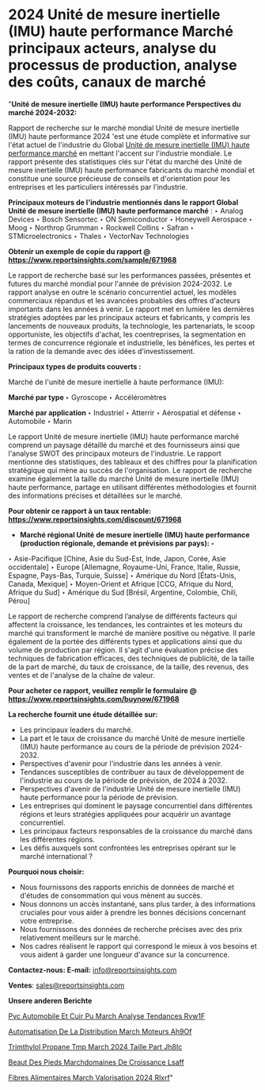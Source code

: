 # 2024 Unité de mesure inertielle (IMU) haute performance Marché principaux acteurs, analyse du processus de production, analyse des coûts, canaux de marché

"<strong>Unité de mesure inertielle (IMU) haute performance Perspectives du marché 2024-2032:</strong>

Rapport de recherche sur le marché mondial Unité de mesure inertielle (IMU) haute performance 2024 'est une étude complète et informative sur l'état actuel de l'industrie du Global <a href=https://www.reportsinsights.com/sample/671968>Unité de mesure inertielle (IMU) haute performance marché</a> en mettant l'accent sur l'industrie mondiale. Le rapport présente des statistiques clés sur l'état du marché des Unité de mesure inertielle (IMU) haute performance fabricants du marché mondial et constitue une source précieuse de conseils et d'orientation pour les entreprises et les particuliers intéressés par l'industrie.

<strong>Principaux moteurs de l'industrie mentionnés dans le rapport Global Unité de mesure inertielle (IMU) haute performance marché</strong> :
‣ Analog Devices
‣ Bosch Sensortec
‣ ON Semiconductor
‣ Honeywell Aerospace
‣ Moog
‣ Northrop Grumman
‣ Rockwell Collins
‣ Safran
‣ STMicroelectronics
‣ Thales
‣ VectorNav Technologies

<strong>Obtenir un exemple de copie du rapport @ <a href=https://www.reportsinsights.com/sample/671968>https://www.reportsinsights.com/sample/671968</a></strong>

Le rapport de recherche basé sur les performances passées, présentes et futures du marché mondial pour l'année de prévision 2024-2032. Le rapport analyse en outre le scénario concurrentiel actuel, les modèles commerciaux répandus et les avancées probables des offres d'acteurs importants dans les années à venir. Le rapport met en lumière les dernières stratégies adoptées par les principaux acteurs et fabricants, y compris les lancements de nouveaux produits, la technologie, les partenariats, le scoop opportuniste, les objectifs d'achat, les coentreprises, la segmentation en termes de concurrence régionale et industrielle, les bénéfices, les pertes et la ration de la demande avec des idées d'investissement.

<strong>Principaux types de produits couverts :</strong>

Marché de l'unité de mesure inertielle à haute performance (IMU):

<strong>Marché par type </strong>
‣ Gyroscope
‣ Accéléromètres

<strong>Marché par application </strong>
‣ Industriel
‣ Atterrir
‣ Aérospatial et défense
‣ Automobile
‣ Marin

Le rapport Unité de mesure inertielle (IMU) haute performance marché comprend un paysage détaillé du marché et des fournisseurs ainsi que l'analyse SWOT des principaux moteurs de l'industrie. Le rapport mentionne des statistiques, des tableaux et des chiffres pour la planification stratégique qui mène au succès de l'organisation. Le rapport de recherche examine également la taille du marché Unité de mesure inertielle (IMU) haute performance, partage en utilisant différentes méthodologies et fournit des informations précises et détaillées sur le marché.

<strong>Pour obtenir ce rapport à un taux rentable: <a href=https://www.reportsinsights.com/discount/671968>https://www.reportsinsights.com/discount/671968</a></strong>
<ul>
  <li><strong>Marché régional Unité de mesure inertielle (IMU) haute performance (production régionale, demande et prévisions par pays): -</strong></li>
</ul>
‣ Asie-Pacifique [Chine, Asie du Sud-Est, Inde, Japon, Corée, Asie occidentale]
‣ Europe [Allemagne, Royaume-Uni, France, Italie, Russie, Espagne, Pays-Bas, Turquie, Suisse]
‣ Amérique du Nord [États-Unis, Canada, Mexique]
‣ Moyen-Orient et Afrique [CCG, Afrique du Nord, Afrique du Sud]
‣ Amérique du Sud [Brésil, Argentine, Colombie, Chili, Pérou]

Le rapport de recherche comprend l’analyse de différents facteurs qui affectent la croissance, les tendances, les contraintes et les moteurs du marché qui transforment le marché de manière positive ou négative. Il parle également de la portée des différents types et applications ainsi que du volume de production par région. Il s'agit d'une évaluation précise des techniques de fabrication efficaces, des techniques de publicité, de la taille de la part de marché, du taux de croissance, de la taille, des revenus, des ventes et de l'analyse de la chaîne de valeur.

<strong>Pour acheter ce rapport, veuillez remplir le formulaire @   <a href=https://www.reportsinsights.com/buynow/671968>https://www.reportsinsights.com/buynow/671968</a></strong>

<strong>La recherche fournit une étude détaillée sur:</strong>
<ul>
  <li>Les principaux leaders du marché.</li>
  <li>La part et le taux de croissance du marché Unité de mesure inertielle (IMU) haute performance au cours de la période de prévision 2024-2032.</li>
  <li>Perspectives d'avenir pour l'industrie dans les années à venir.</li>
  <li>Tendances susceptibles de contribuer au taux de développement de l'industrie au cours de la période de prévision, de 2024 à 2032.</li>
  <li>Perspectives d'avenir de l'industrie Unité de mesure inertielle (IMU) haute performance pour la période de prévision.</li>
  <li>Les entreprises qui dominent le paysage concurrentiel dans différentes régions et leurs stratégies appliquées pour acquérir un avantage concurrentiel.</li>
  <li>Les principaux facteurs responsables de la croissance du marché dans les différentes régions.</li>
  <li>Les défis auxquels sont confrontées les entreprises opérant sur le marché international ?</li>
</ul>
<strong>Pourquoi nous choisir:</strong>
<ul>
  <li>Nous fournissons des rapports enrichis de données de marché et d'études de consommation qui vous mènent au succès.</li>
  <li>Nous donnons un accès instantané, sans plus tarder, à des informations cruciales pour vous aider à prendre les bonnes décisions concernant votre entreprise.</li>
  <li>Nous fournissons des données de recherche précises avec des prix relativement meilleurs sur le marché.</li>
  <li>Nos cadres réalisent le rapport qui correspond le mieux à vos besoins et vous aident à garder une longueur d'avance sur la concurrence.</li>
</ul>
<strong>Contactez-nous:
</strong><strong>E-mail:</strong> <a href=mailto:info@reportsinsights.com>info@reportsinsights.com</a>

<strong>Ventes</strong>: <a href=mailto:sales@reportsinsights.com>sales@reportsinsights.com</a>

<strong>Unsere anderen Berichte</strong>

<a href=https://www.linkedin.com/pulse/pvc-automobile-et-cuir-pu-march%C3%A9-analyse-tendances-rvw1f/>Pvc Automobile Et Cuir Pu March Analyse Tendances Rvw1F</a>

<a href=https://www.linkedin.com/pulse/automatisation-de-la-distribution-march%C3%A9-moteurs-ah9of/>Automatisation De La Distribution March Moteurs Ah9Of</a>

<a href=https://www.linkedin.com/pulse/trim%C3%A9thylol-propane-tmp-march%C3%A9-2024-taille-part-jh8ic/>Trimthylol Propane Tmp March 2024 Taille Part Jh8Ic</a>

<a href=https://www.linkedin.com/pulse/beaut%C3%A9-des-pieds-march%C3%A9domaines-de-croissance-lsaff/>Beaut Des Pieds Marchdomaines De Croissance Lsaff</a>

<a href=https://www.linkedin.com/pulse/fibres-alimentaires-march%C3%A9-valorisation-2024-rlxrf/>Fibres Alimentaires March Valorisation 2024 Rlxrf</a>"
